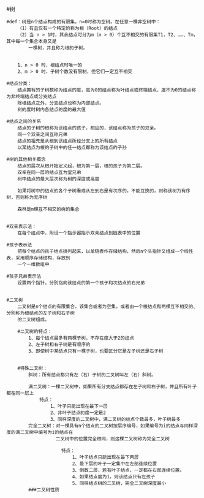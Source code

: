 
#树

	#def：树是n个结点构成的有限集。n=0时称为空树。在任意一棵非空树中：
		（1）有且仅有一个特定的称为根（Root）的结点
		（2）当 n > 1时，其余结点可分为m（m > 0）个互不相交的有限集T1，T2、……、Tm，其中每一个集合本身又是
			一棵树，并且称为根的子树。


		1、n > 0 时，根结点时唯一的
		2、m > 0 时，子树个数没有限制，但它们一定互不相交

	#结点分类：
		结点拥有的子树数称为结点的度，度为0的结点称为叶结点或终端结点，度不为0的结点称为非终端结点或分支结点
		除根结点之外，分支结点也称为内部结点。
		树的度时树内各结点的度的最大值

	#结点之间的关系
		结点的子树的根称为该结点的孩子，相应的，该结点称为孩子的双亲。
		同一个双亲之间互称兄弟
		结点的祖先是从根到该结点所经分支上的所有结点
		以某结点为根的子树中的任一结点都称为该结点的子孙

	#树的其他相关概念
		结点的层次从根开始定义起，根为第一层，根的孩子为第二层。
		双亲在同一层的结点互为堂兄弟
		树中结点的最大层次称为树的深度或高度

		如果将树中的结点的各个子树看成从左到右是有次序的，不能互换的，则称该树为有序树，否则称为无序树

		森林是m棵互不相交的树的集合


	#双亲表示法：
		在每个结点中，附设一个指示器指示双亲结点到链表中的位置

	#孩子表示法
		把每个结点的孩子结点排列起来，以单链表作存储结构，然后n个头指针又组成一个线性表，采用顺序存储结构，存放到
		一个一维数组中

	#孩子兄弟表示法
		设置两个指针，分别指向该结点的第一个孩子和次结点的右兄弟


	#二叉树
		二叉树是n个结点的有限集合，该集合或者为空集，或者由一个根结点和两棵互不相交的、分别称为根结点的左子树和右子树
		的二叉树组成。

		#二叉树的特点：
			1、每个结点最多有两棵子树，不存在度大于2的结点
			2、左子树和右子树是有顺序的
			3、即使树中某结点只有一棵子树，也要区分它是左子树还是右子树


		#特殊二叉树：
			斜树：所有结点都只有左（右）子树的二叉树叫左（右）斜树。

			满二叉树：一棵二叉树中，如果所有分支结点都存在左子树和右子树，并且所有叶子都在同一层上
				特点：
					1、叶子只能出现在最下一层
					2、非叶子结点的度一定是2
					3、同样深度的二叉树中，满二叉树的结点个数最多，叶子树最多
			完全二叉树：对一棵具有n个结点的二叉树按层序编号，如果编号为i的结点与同样深度的满二叉树中编号为i的结点在
					  二叉树中的位置完全相同，则这棵二叉树称为完全二叉树

					  	特点：
					  		1、叶子结点只能出现在最下两层
					  		2、最下层的叶子一定集中在左部连续位置
					  		3、倒数二层，若有叶子结点，一定都在右部连续位置。
					  		4、如果结点度为1，则该结点只有左孩子
					  		5、同样结点树的二叉树，完全二叉树深度最小
			###二叉树性质